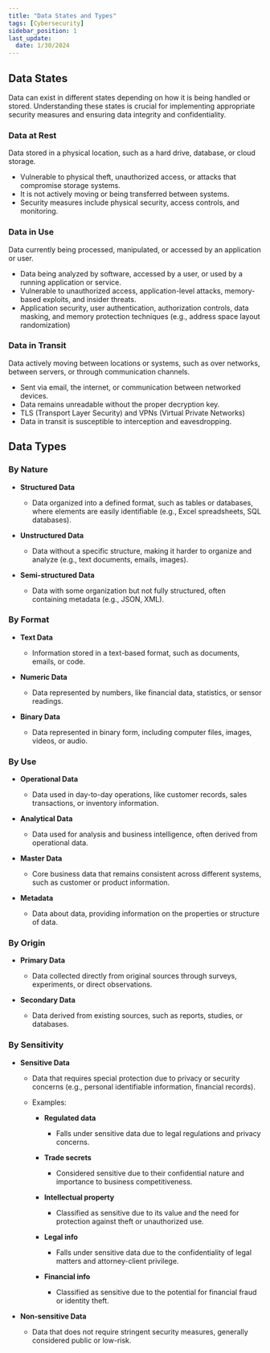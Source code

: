 ```yaml
---
title: "Data States and Types"
tags: [Cybersecurity]
sidebar_position: 1
last_update:
  date: 1/30/2024
---
```



## Data States 

Data can exist in different states depending on how it is being handled or stored. Understanding these states is crucial for implementing appropriate security measures and ensuring data integrity and confidentiality.

### Data at Rest

Data stored in a physical location, such as a hard drive, database, or cloud storage. 

- Vulnerable to physical theft, unauthorized access, or attacks that compromise storage systems.
- It is not actively moving or being transferred between systems.
- Security measures include physical security, access controls, and monitoring.

### Data in Use

Data currently being processed, manipulated, or accessed by an application or user.

- Data being analyzed by software, accessed by a user, or used by a running application or service.
- Vulnerable to unauthorized access, application-level attacks, memory-based exploits, and insider threats.
- Application security, user authentication, authorization controls, data masking, and memory protection techniques (e.g., address space layout randomization)

### Data in Transit

Data actively moving between locations or systems, such as over networks, between servers, or through communication channels.

- Sent via email, the internet, or communication between networked devices.
- Data remains unreadable without the proper decryption key. 
- TLS (Transport Layer Security) and VPNs (Virtual Private Networks) 
- Data in transit is susceptible to interception and eavesdropping. 


## Data Types 

### By Nature

- **Structured Data**
    -  Data organized into a defined format, such as tables or databases, where elements are easily identifiable (e.g., Excel spreadsheets, SQL databases).

- **Unstructured Data**
    -  Data without a specific structure, making it harder to organize and analyze (e.g., text documents, emails, images).

- **Semi-structured Data**
    -  Data with some organization but not fully structured, often containing metadata (e.g., JSON, XML).

### By Format

- **Text Data**
    -  Information stored in a text-based format, such as documents, emails, or code.

- **Numeric Data**
    -  Data represented by numbers, like financial data, statistics, or sensor readings.

- **Binary Data**
    -  Data represented in binary form, including computer files, images, videos, or audio.


### By Use

- **Operational Data**
    -  Data used in day-to-day operations, like customer records, sales transactions, or inventory information.

- **Analytical Data**
    -  Data used for analysis and business intelligence, often derived from operational data.

- **Master Data**
    -  Core business data that remains consistent across different systems, such as customer or product information.

- **Metadata**
    -  Data about data, providing information on the properties or structure of data.

### By Origin

- **Primary Data**
    -  Data collected directly from original sources through surveys, experiments, or direct observations.

- **Secondary Data**
    -  Data derived from existing sources, such as reports, studies, or databases. 

### By Sensitivity

- **Sensitive Data**
    -  Data that requires special protection due to privacy or security concerns (e.g., personal identifiable information, financial records).
    - Examples:

      - **Regulated data**
      
         - Falls under sensitive data due to legal regulations and privacy concerns.

      - **Trade secrets**
      
         - Considered sensitive due to their confidential nature and importance to business competitiveness.

      - **Intellectual property**
      
         - Classified as sensitive due to its value and the need for protection against theft or unauthorized use.
      
      - **Legal info**
      
         - Falls under sensitive data due to the confidentiality of legal matters and attorney-client privilege.
      
      - **Financial info**
      
         - Classified as sensitive due to the potential for financial fraud or identity theft.

- **Non-sensitive Data**
    -  Data that does not require stringent security measures, generally considered public or low-risk.



